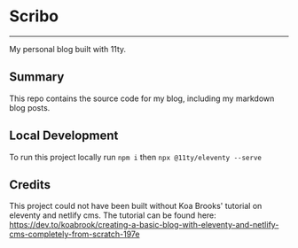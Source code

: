 # Scribo
---
My personal blog built with 11ty.

Summary
---
This repo contains the source code for my blog, including my markdown blog posts.

Local Development
---
To run this project locally  run `npm i` then `npx @11ty/eleventy --serve`

Credits
---
This project could not have been built without Koa Brooks' tutorial on eleventy and netlify cms. The tutorial can be found here:
 https://dev.to/koabrook/creating-a-basic-blog-with-eleventy-and-netlify-cms-completely-from-scratch-197e
 
